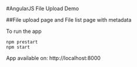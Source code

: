 #AngularJS File Upload Demo

##File upload page and File list page with metadata

To run the app

```shell
npm prestart
npm start
```

App available on: http://localhost:8000
